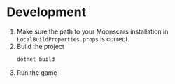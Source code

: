 # Development

1. Make sure the path to your Moonscars installation in `LocalBuildProperties.props` is correct.
2. Build the project
    ```sh
    dotnet build
    ```
3. Run the game